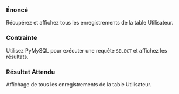 ### Énoncé 

Récupérez et affichez tous les enregistrements de la table Utilisateur.

### Contrainte 

Utilisez PyMySQL pour exécuter une requête ```SELECT``` et affichez les résultats.

### Résultat Attendu 

Affichage de tous les enregistrements de la table Utilisateur.

